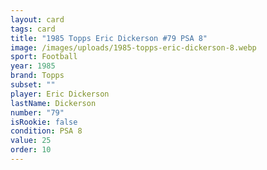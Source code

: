 ```yaml
---
layout: card
tags: card
title: "1985 Topps Eric Dickerson #79 PSA 8"
image: /images/uploads/1985-topps-eric-dickerson-8.webp
sport: Football
year: 1985
brand: Topps
subset: ""
player: Eric Dickerson
lastName: Dickerson
number: "79"
isRookie: false
condition: PSA 8
value: 25
order: 10
---
```

